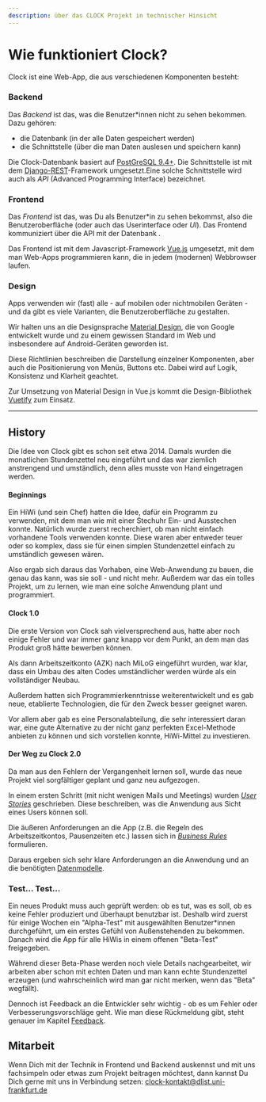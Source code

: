 ```yaml
---
description: über das CLOCK Projekt in technischer Hinsicht
---
```


# Wie funktioniert Clock?

Clock ist eine Web-App, die aus verschiedenen Komponenten besteht:

### Backend

Das _Backend_ ist das, was die Benutzer*innen nicht zu sehen bekommen. Dazu gehören:
* die Datenbank (in der alle Daten gespeichert werden)
* die Schnittstelle (über die man Daten auslesen und speichern kann) 

Die Clock-Datenbank basiert auf [PostGreSQL 9.4+](https://www.postgresql.org/).
Die Schnittstelle ist mit dem [Django-REST](https://www.django-rest-framework.org/)-Framework umgesetzt.Eine solche Schnittstelle wird auch als _API_ (Advanced Programming Interface) bezeichnet.

### Frontend

Das _Frontend_ ist das, was Du als Benutzer*in zu sehen bekommst, also die Benutzeroberfläche (oder auch das Userinterface oder _UI_). Das Frontend kommuniziert über die API mit der Datenbank .

Das Frontend ist mit dem Javascript-Framework [Vue.js](http://vuejs.org) umgesetzt, mit dem man Web-Apps programmieren kann, die in jedem (modernen) Webbrowser laufen.

### Design

Apps verwenden wir (fast) alle - auf mobilen oder nichtmobilen Geräten - und da gibt es viele Varianten, die Benutzeroberfläche zu gestalten.

Wir halten uns an die Designsprache [Material Design](http://material.io), die von Google entwickelt wurde und zu einem gewissen Standard im Web und insbesondere auf Android-Geräten geworden ist.

Diese Richtlinien beschreiben die Darstellung einzelner Komponenten, aber auch die Positionierung von Menüs, Buttons etc. Dabei wird auf Logik, Konsistenz und Klarheit geachtet.

Zur Umsetzung von Material Design  in Vue.js kommt die Design-Bibliothek [Vuetify](http://vuetifyjs.com) zum Einsatz.

---

## History
Die Idee von Clock gibt es schon seit etwa 2014. Damals wurden die monatlichen Stundenzettel neu eingeführt und das war ziemlich anstrengend und umständlich, denn alles musste von Hand eingetragen werden.

#### Beginnings
Ein HiWi (und sein Chef) hatten die Idee, dafür ein Programm zu verwenden, mit dem man wie mit einer Stechuhr Ein- und Ausstechen konnte. Natürlich wurde zuerst recherchiert, ob man nicht einfach vorhandene Tools verwenden konnte. Diese waren aber entweder teuer oder so komplex, dass sie für einen simplen Stundenzettel einfach zu umständlich gewesen wären.

Also ergab sich daraus das Vorhaben, eine Web-Anwendung zu bauen, die genau das kann, was sie soll - und nicht mehr. Außerdem war das ein tolles Projekt, um zu lernen, wie man eine solche Anwendung plant und programmiert.

#### Clock 1.0

Die erste Version von Clock sah vielversprechend aus, hatte aber noch einige Fehler und war immer ganz knapp vor dem Punkt, an dem man das Produkt groß hätte bewerben können.

Als dann  Arbeitszeitkonto (AZK) nach MiLoG eingeführt wurden, war klar, dass ein Umbau des alten Codes umständlicher werden würde als ein vollständiger Neubau.

Außerdem hatten sich Programmierkenntnisse weiterentwickelt und es gab neue, etablierte Technologien, die für den Zweck besser geeignet waren.

Vor allem aber gab es eine Personalabteilung, die sehr interessiert daran war, eine gute Alternative zu der nicht ganz perfekten Excel-Methode anbieten zu können und sich vorstellen konnte, HiWi-Mittel zu investieren. 

#### Der Weg zu Clock 2.0

Da man aus den Fehlern der Vergangenheit lernen soll, wurde das neue Projekt viel sorgfältiger geplant und ganz neu aufgezogen.

In einem ersten Schritt (mit nicht wenigen Mails und Meetings) wurden [_User Stories_](../user-stories/introduction.md) geschrieben. Diese beschreiben, was die Anwendung aus Sicht eines Users können soll.

Die äußeren Anforderungen an die App (z.B. die Regeln des Arbeitszeitkontos, Pausenzeiten etc.) lassen sich in [_Business Rules_](../business-rules/introduction.md) formulieren.

Daraus ergeben sich sehr klare Anforderungen an die Anwendung und an die benötigten [Datenmodelle](../database/introduction.md).

### Test... Test...

Ein neues Produkt muss auch geprüft werden: ob es tut, was es soll, ob es keine Fehler produziert und überhaupt benutzbar ist. Deshalb wird zuerst für einige Wochen ein "Alpha-Test" mit ausgewählten Benutzer*innen durchgeführt, um ein erstes Gefühl von Außenstehenden zu bekommen. Danach wird die App für alle HiWis in einem offenen "Beta-Test" freigegeben. 

Während dieser Beta-Phase werden noch viele Details nachgearbeitet, wir arbeiten aber schon mit echten Daten und man kann echte Stundenzettel erzeugen (und wahrscheinlich wird man gar nicht merken, wenn das "Beta" wegfällt).

Dennoch ist Feedback an die Entwickler sehr wichtig - ob es um Fehler oder Verbesserungsvorschläge geht. Wie man diese Rückmeldung gibt, steht genauer im Kapitel [Feedback](./how2feedback.md).


## Mitarbeit

Wenn  Dich mit der Technik in Frontend und Backend auskennst und mit uns fachsimpeln oder etwas zum Projekt beitragen möchtest, dann kannst Du Dich gerne mit uns in Verbindung setzen: [clock-kontakt@dlist.uni-frankfurt.de](mailto:clock-kontakt@dlist.uni-frankfurt.de)